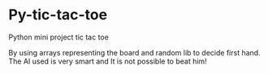 # Py-tic-tac-toe
Python mini project tic tac toe

By using arrays representing the board and random lib to decide first hand.
The AI used is very smart and It is not possible to beat him!
